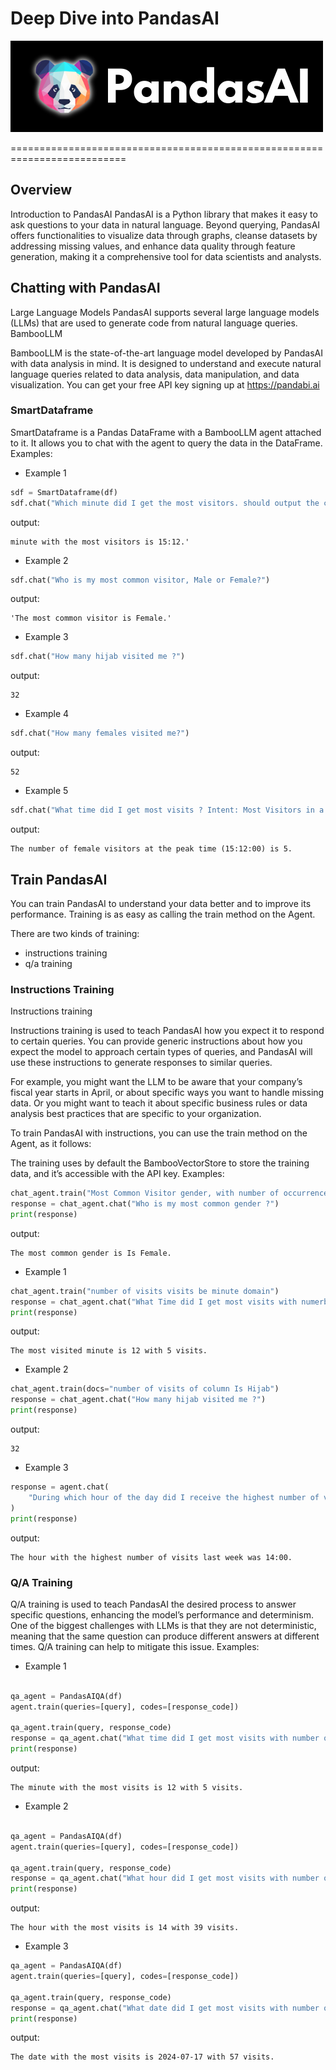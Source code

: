 # Deep Dive into PandasAI

![PandasAI](/NLP/Figures/logo.png)

==========================================================================


## Overview

Introduction to PandasAI
PandasAI is a Python library that makes it easy to ask questions to your data in natural language.
Beyond querying, PandasAI offers functionalities to visualize data through graphs, cleanse datasets by addressing missing values, and enhance data quality through feature generation, making it a comprehensive tool for data scientists and analysts.
## Chatting with PandasAI
Large Language Models
PandasAI supports several large language models (LLMs) that are used to generate code from natural language queries.
BambooLLM

BambooLLM is the state-of-the-art language model developed by PandasAI with data analysis in
 mind. It is designed to understand and execute natural language queries related to data analysis, data manipulation, and
 data visualization. You can get your free API key signing up at https://pandabi.ai
### SmartDataframe
SmartDataframe is a Pandas DataFrame with a BambooLLM agent attached to it. It allows you to chat with the agent to query the data in the DataFrame.
Examples:
- Example 1
```python
sdf = SmartDataframe(df)
sdf.chat("Which minute did I get the most visitors. should output the clock in datetime format ?")
```
output:
```
minute with the most visitors is 15:12.'
```
- Example 2
```python
sdf.chat("Who is my most common visitor, Male or Female?")
```
output:
```
'The most common visitor is Female.'
```
- Example 3
```python
sdf.chat("How many hijab visited me ?")
```
output:
```
32
```
- Example 4
```python
sdf.chat("How many females visited me?")
```
output:
```
52
```
- Example 5
```python
sdf.chat("What time did I get most visits ? Intent: Most Visitors in a Minute")
```
output:
```
The number of female visitors at the peak time (15:12:00) is 5.
```



## Train PandasAI
You can train PandasAI to understand your data better and to improve its performance. Training is as easy as calling the train method on the Agent.

There are two kinds of training:

- instructions training
- q/a training

### Instructions Training
Instructions training

Instructions training is used to teach PandasAI how you expect it to respond to certain queries. You can provide generic instructions about how you expect the model to approach certain types of queries, and PandasAI will use these instructions to generate responses to similar queries.

For example, you might want the LLM to be aware that your company’s fiscal year starts in April, or about specific ways you want to handle missing data. Or you might want to teach it about specific business rules or data analysis best practices that are specific to your organization.

To train PandasAI with instructions, you can use the train method on the Agent, as it follows:

The training uses by default the BambooVectorStore to store the training data, and it’s accessible with the API key.
Examples:
```python
chat_agent.train("Most Common Visitor gender, with number of occurrence")
response = chat_agent.chat("Who is my most common gender ?")
print(response)

```
output:
```
The most common gender is Is Female.
```


- Example 1
```python
chat_agent.train("number of visits visits be minute domain")
response = chat_agent.chat("What Time did I get most visits with numerber of visits, minute ")
print(response)
```
output:
```
The most visited minute is 12 with 5 visits.
``` 
- Example 2

```python
chat_agent.train(docs="number of visits of column Is Hijab")
response = chat_agent.chat("How many hijab visited me ?")
print(response)
```
output:
```
32
``` 
- Example 3

```python
response = agent.chat(
    "During which hour of the day did I receive the highest number of visits last week?"
)
print(response)
```
output:
```
The hour with the highest number of visits last week was 14:00.
```

### Q/A Training
Q/A training is used to teach PandasAI the desired process to answer specific questions, enhancing the model’s performance and determinism. One of the biggest challenges with LLMs is that they are not deterministic, meaning that the same question can produce different answers at different times. Q/A training can help to mitigate this issue.
Examples:
- Example 1
```python

qa_agent = PandasAIQA(df)
agent.train(queries=[query], codes=[response_code])

qa_agent.train(query, response_code)
response = qa_agent.chat("What time did I get most visits with number of visits?")
print(response)
```
output:
```
The minute with the most visits is 12 with 5 visits.
```
- Example 2
```python

qa_agent = PandasAIQA(df)
agent.train(queries=[query], codes=[response_code])

qa_agent.train(query, response_code)
response = qa_agent.chat("What hour did I get most visits with number of visits?")
print(response)
```
output:
```
The hour with the most visits is 14 with 39 visits.
```

- Example 3
```python
qa_agent = PandasAIQA(df)
agent.train(queries=[query], codes=[response_code])

qa_agent.train(query, response_code)
response = qa_agent.chat("What date did I get most visits with number of visits?")
print(response)
```
output:
```
The date with the most visits is 2024-07-17 with 57 visits.
```




